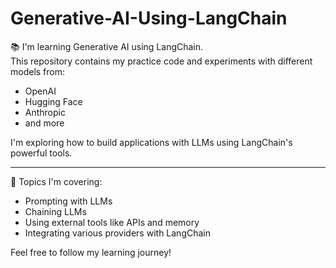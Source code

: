 # Generative-AI-Using-LangChain

📚 I'm learning Generative AI using LangChain.  
This repository contains my practice code and experiments with different models from:
- OpenAI  
- Hugging Face  
- Anthropic  
- and more

I'm exploring how to build applications with LLMs using LangChain's powerful tools.

---

🧠 Topics I'm covering:
- Prompting with LLMs
- Chaining LLMs
- Using external tools like APIs and memory
- Integrating various providers with LangChain

Feel free to follow my learning journey!
